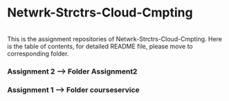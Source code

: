 # Netwrk-Strctrs-Cloud-Cmpting
<br>
This is the assignment repositories of Netwrk-Strctrs-Cloud-Cmpting. Here is the table of contents, for detailed README file, 
please move to corresponding folder.

### Assignment 2 --> Folder Assignment2
### Assignment 1 --> Folder courseservice
